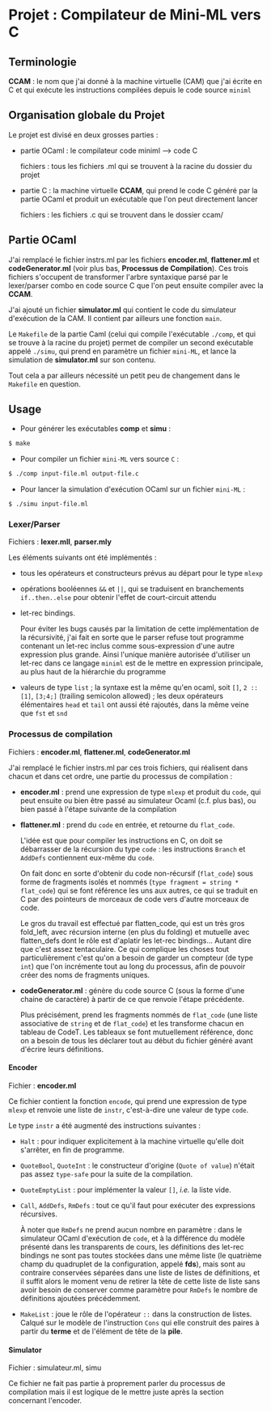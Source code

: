# Projet : Compilateur de Mini-ML vers C

## Terminologie

**CCAM** : le nom que j'ai donné à la machine virtuelle (CAM) que j'ai écrite en C et qui exécute les instructions compilées depuis le code source `miniml`

## Organisation globale du Projet

Le projet est divisé en deux grosses parties :
-   partie OCaml : le compilateur code miniml --> code C

    fichiers : tous les fichiers .ml qui se trouvent à la racine du dossier du projet

-   partie C : la machine virtuelle **CCAM**, qui prend le code C généré par la partie OCaml et produit un exécutable que l'on peut directement lancer

    fichiers : les fichiers .c qui se trouvent dans le dossier ccam/

## Partie OCaml

J'ai remplacé le fichier instrs.ml par les fichiers **encoder.ml**, **flattener.ml** et **codeGenerator.ml** (voir plus bas, **Processus de Compilation**). Ces trois fichiers s'occupent de transformer l'arbre syntaxique parsé par le lexer/parser combo en code source C que l'on peut ensuite compiler avec la **CCAM**.

J'ai ajouté un fichier **simulator.ml** qui contient le code du simulateur d'exécution de la CAM. Il contient par ailleurs une fonction `main`.

Le `Makefile` de la partie Caml (celui qui compile l'exécutable `./comp`, et qui se trouve à la racine du projet) permet de compiler un second exécutable appelé `./simu`, qui prend en paramètre un fichier `mini-ML`, et lance la simulation de **simulator.ml** sur son contenu.

Tout cela a par ailleurs nécessité un petit peu de changement dans le `Makefile` en question.

## Usage

- Pour générer les exécutables **comp** et **simu** :

```sh
$ make
```

- Pour compiler un fichier `mini-ML` vers source `C` :

```sh
$ ./comp input-file.ml output-file.c
```

- Pour lancer la simulation d'exécution OCaml sur un fichier `mini-ML` :

```
$ ./simu input-file.ml
```

### Lexer/Parser

Fichiers : **lexer.mll**, **parser.mly**

Les éléments suivants ont été implémentés :

- tous les opérateurs et constructeurs prévus au départ pour le type `mlexp`
- opérations booléennes `&&` et `||`, qui se traduisent en branchements `if..then..else` pour obtenir l'effet de court-circuit attendu
- let-rec bindings.

  Pour éviter les bugs causés par la limitation de cette implémentation de la récursivité, j'ai fait en sorte que le parser refuse tout programme contenant un let-rec inclus comme sous-expression d'une autre expression plus grande. Ainsi l'unique manière autorisée d'utiliser un let-rec dans ce langage `miniml` est de le mettre en expression principale, au plus haut de la hiérarchie du programme
- valeurs de type `list` ; la syntaxe est la même qu'en ocaml, soit `[]`, `2 :: [1]`, `[3;4;]` (trailing semicolon allowed) ; les deux opérateurs élémentaires `head` et `tail` ont aussi été rajoutés, dans la même veine que `fst` et `snd`

### Processus de compilation

Fichiers : **encoder.ml**, **flattener.ml**, **codeGenerator.ml**

J'ai remplacé le fichier instrs.ml par ces trois fichiers, qui réalisent dans chacun et dans cet ordre, une partie du processus de compilation :
- **encoder.ml** : prend une expression de type `mlexp` et produit du `code`, qui peut ensuite ou bien être passé au simulateur Ocaml (c.f. plus bas), ou bien passé à l'étape suivante de la compilation
- **flattener.ml** : prend du `code` en entrée, et retourne du `flat_code`.

  L'idée est que pour compiler les instructions en C, on doit se débarrasser de la récursion du type `code` : les instructions `Branch` et `AddDefs` contiennent eux-même du `code`.

  On fait donc en sorte d'obtenir du code non-récursif (`flat_code`) sous forme de fragments isolés et nommés (`type fragment = string * flat_code`) qui se font référence les uns aux autres, ce qui se traduit en C par des pointeurs de morceaux de code vers d'autre morceaux de code.

  Le gros du travail est effectué par flatten_code, qui est un  très gros fold_left, avec récursion interne (en plus du folding) et mutuelle avec flatten_defs dont le rôle est d'aplatir les let-rec bindings... Autant dire que c'est assez tentaculaire. Ce qui complique les choses tout particulièrement c'est qu'on a besoin de garder un compteur (de type `int`) que l'on incrémente tout au long du processus, afin de pouvoir créer des noms de fragments uniques.

- **codeGenerator.ml** : génère du code source C (sous la forme d'une chaine de caractère) à partir de ce que renvoie l'étape précédente.

  Plus précisément, prend les fragments nommés de `flat_code` (une liste associative de `string` et de `flat_code`) et les transforme chacun en tableau de CodeT. Les tableaux se font mutuellement référence, donc on a besoin de tous les déclarer tout au début du fichier généré avant d'écrire leurs définitions.

#### Encoder

Fichier : **encoder.ml**

Ce fichier contient la fonction `encode`, qui prend une expression de type `mlexp` et renvoie une liste de `instr`, c'est-à-dire une valeur de type `code`.

Le type `instr` a été augmenté des instructions suivantes :
- `Halt` : pour indiquer explicitement à la machine virtuelle qu'elle doit s'arrêter, en fin de programme.
- `QuoteBool`, `QuoteInt` : le constructeur d'origine (`Quote of value`) n'était pas assez `type-safe` pour la suite de la compilation.
- `QuoteEmptyList` : pour implémenter la valeur `[]`, _i.e._ la liste vide.
- `Call`, `AddDefs`, `RmDefs` : tout ce qu'il faut pour exécuter des expressions récursives.

  À noter que `RmDefs` ne prend aucun nombre en paramètre : dans le simulateur OCaml d'exécution de `code`, et à la différence du modèle présenté dans les transparents de cours, les définitions des let-rec bindings ne sont pas toutes stockées dans une même liste (le quatrième champ du quadruplet de la configuration, appelé **fds**), mais sont au contraire conservées séparées dans une liste de listes de définitions, et il suffit alors le moment venu de retirer la tête de cette liste de liste sans avoir besoin de conserver comme paramètre pour `RmDefs` le nombre de définitions ajoutées précédemment.

- `MakeList` : joue le rôle de l'opérateur `::` dans la construction de listes. Calqué sur le modèle de l'instruction `Cons` qui elle construit des paires à partir du **terme** et de l'élément de tête de la **pile**.

#### Simulator

Fichier : simulateur.ml, simu

Ce fichier ne fait pas partie à proprement parler du processus de compilation mais il est logique de le mettre juste après la section concernant l'encoder.
